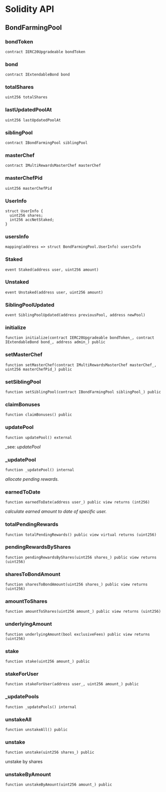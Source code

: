 # Solidity API

## BondFarmingPool

### bondToken

```solidity
contract IERC20Upgradeable bondToken
```

### bond

```solidity
contract IExtendableBond bond
```

### totalShares

```solidity
uint256 totalShares
```

### lastUpdatedPoolAt

```solidity
uint256 lastUpdatedPoolAt
```

### siblingPool

```solidity
contract IBondFarmingPool siblingPool
```

### masterChef

```solidity
contract IMultiRewardsMasterChef masterChef
```

### masterChefPid

```solidity
uint256 masterChefPid
```

### UserInfo

```solidity
struct UserInfo {
  uint256 shares;
  int256 accNetStaked;
}
```

### usersInfo

```solidity
mapping(address => struct BondFarmingPool.UserInfo) usersInfo
```

### Staked

```solidity
event Staked(address user, uint256 amount)
```

### Unstaked

```solidity
event Unstaked(address user, uint256 amount)
```

### SiblingPoolUpdated

```solidity
event SiblingPoolUpdated(address previousPool, address newPool)
```

### initialize

```solidity
function initialize(contract IERC20Upgradeable bondToken_, contract IExtendableBond bond_, address admin_) public
```

### setMasterChef

```solidity
function setMasterChef(contract IMultiRewardsMasterChef masterChef_, uint256 masterChefPid_) public
```

### setSiblingPool

```solidity
function setSiblingPool(contract IBondFarmingPool siblingPool_) public
```

### claimBonuses

```solidity
function claimBonuses() public
```

### updatePool

```solidity
function updatePool() external
```

_see: _updatePool_

### _updatePool

```solidity
function _updatePool() internal
```

_allocate pending rewards._

### earnedToDate

```solidity
function earnedToDate(address user_) public view returns (int256)
```

_calculate earned amount to date of specific user._

### totalPendingRewards

```solidity
function totalPendingRewards() public view virtual returns (uint256)
```

### pendingRewardsByShares

```solidity
function pendingRewardsByShares(uint256 shares_) public view returns (uint256)
```

### sharesToBondAmount

```solidity
function sharesToBondAmount(uint256 shares_) public view returns (uint256)
```

### amountToShares

```solidity
function amountToShares(uint256 amount_) public view returns (uint256)
```

### underlyingAmount

```solidity
function underlyingAmount(bool exclusiveFees) public view returns (uint256)
```

### stake

```solidity
function stake(uint256 amount_) public
```

### stakeForUser

```solidity
function stakeForUser(address user_, uint256 amount_) public
```

### _updatePools

```solidity
function _updatePools() internal
```

### unstakeAll

```solidity
function unstakeAll() public
```

### unstake

```solidity
function unstake(uint256 shares_) public
```

unstake by shares

### unstakeByAmount

```solidity
function unstakeByAmount(uint256 amount_) public
```

